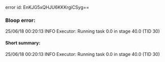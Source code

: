 error id: EnKJG5xQHJU6KKKrgiCSyg==
### Bloop error:

25/06/18 00:20:13 INFO Executor: Running task 0.0 in stage 40.0 (TID 30)
#### Short summary: 

25/06/18 00:20:13 INFO Executor: Running task 0.0 in stage 40.0 (TID 30)